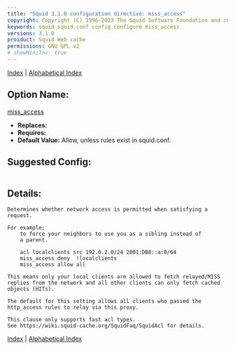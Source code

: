 ```yaml
---
title: "Squid 3.1.0 configuration directive: miss_access"
copyright: Copyright (C) 1996-2023 The Squid Software Foundation and contributors
keywords: squid squid.conf config configure miss_access
versions: 3.1.0
proiduct: Squid Web cache
permissions: GNU GPL v2
# showMiniToc: true
---
```

[Index](index#toc_miss_access) | [Alphabetical Index](index_all#toc_miss_access)

## Option Name:
[miss_access](#miss_access)
 * **Replaces:** 
 * **Requires:** 
 * **Default Value:** Allow, unless rules exist in squid.conf.


## Suggested Config:
```plaintext

```

## Details:

	Determines whether network access is permitted when satisfying a request.

	For example;
	    to force your neighbors to use you as a sibling instead of
	    a parent.

		acl localclients src 192.0.2.0/24 2001:DB8::a:0/64
		miss_access deny  !localclients
		miss_access allow all

	This means only your local clients are allowed to fetch relayed/MISS
	replies from the network and all other clients can only fetch cached
	objects (HITs).

	The default for this setting allows all clients who passed the
	http_access rules to relay via this proxy.

	This clause only supports fast acl types.
	See https://wiki.squid-cache.org/SquidFaq/SquidAcl for details.



[Index](index#toc_miss_access) | [Alphabetical Index](index_all#toc_miss_access)

